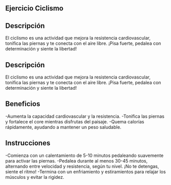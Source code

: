 ## Ejercicio Ciclismo 
 
## Descripción
El ciclismo es una actividad que mejora la resistencia cardiovascular, tonifica las piernas y te conecta con el aire libre. ¡Pisa fuerte, pedalea con determinación y siente la libertad!

## Descripción
El ciclismo es una actividad que mejora la resistencia cardiovascular, tonifica las piernas y te conecta con el aire libre. ¡Pisa fuerte, pedalea con determinación y siente la libertad!

## Beneficios
-Aumenta la capacidad cardiovascular y la resistencia.
-Tonifica las piernas y fortalece el core mientras disfrutas del paisaje.
-Quema calorías rápidamente, ayudando a mantener un peso saludable.
 
## Instrucciones
-Comienza con un calentamiento de 5-10 minutos pedaleando suavemente para activar las piernas.
-Pedalea durante al menos 30-45 minutos, alternando entre velocidad y resistencia, según tu nivel. ¡No te detengas, siente el ritmo!
-Termina con un enfriamiento y estiramientos para relajar los músculos y evitar la rigidez.
